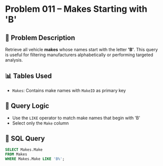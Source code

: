 # Problem 011 – Makes Starting with 'B'

## 🧠 Problem Description

Retrieve all vehicle **makes** whose names start with the letter **'B'**. This query is useful for filtering manufacturers alphabetically or performing targeted analysis.

## 📊 Tables Used

- `Makes`: Contains make names with `MakeID` as primary key

## 🔗 Query Logic

- Use the `LIKE` operator to match make names that begin with 'B'
- Select only the `Make` column

## 🧾 SQL Query

```sql
SELECT Makes.Make
FROM Makes
WHERE Makes.Make LIKE 'B%';
